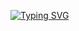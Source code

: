 
[![Typing SVG](https://readme-typing-svg.herokuapp.com?size=25&color=00FF00&lines=Hi+There!+👋;I'm+Dammuru+Somalinga;Python+Full+Stack+Developer;Open+Source+Learner)](https://git.io/typing-svg)


